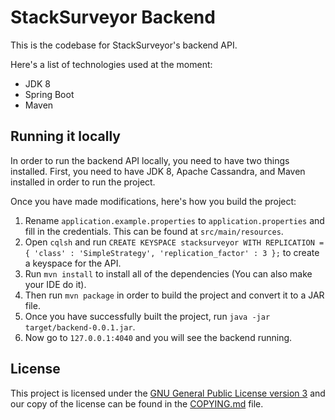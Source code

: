# StackSurveyor Backend

This is the codebase for StackSurveyor's backend API.

Here's a list of technologies used at the moment:
 - JDK 8
 - Spring Boot
 - Maven

## Running it locally
In order to run the backend API locally, you need to have two things installed.
First, you need to have JDK 8, Apache Cassandra, and Maven installed in order to run
the project.

Once you have made modifications, here's how you build the project:
 1. Rename `application.example.properties` to `application.properties` and fill in the credentials. This can be found at
    `src/main/resources`.
 2. Open `cqlsh` and run `CREATE KEYSPACE stacksurveyor WITH REPLICATION = { 'class' : 'SimpleStrategy', 'replication_factor' : 3 };` to create
    a keyspace for the API.
 3. Run `mvn install` to install all of the dependencies (You can also make your
    IDE do it).
 4. Then run `mvn package` in order to build the project and convert it to
a JAR file.
 5. Once you have successfully built the project, run `java -jar target/backend-0.0.1.jar`.
 6. Now go to `127.0.0.1:4040` and you will see the backend running.


## License

This project is licensed under the [GNU General Public License version
3](https://www.gnu.org/licenses/gpl-3.0.html) and our copy of the license can be found in the
[COPYING.md](COPYING.md) file.
